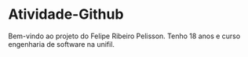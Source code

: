 # Atividade-Github
Bem-vindo ao projeto do Felipe Ribeiro Pelisson.
Tenho 18 anos e curso engenharia de software na unifil.
